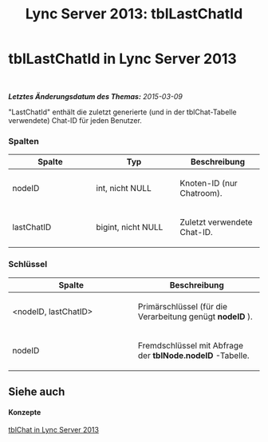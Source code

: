 ﻿---
title: 'Lync Server 2013: tblLastChatId'
TOCTitle: tblLastChatId
ms:assetid: 17a4ffbe-cca9-4ec5-ae46-38a15274889a
ms:mtpsurl: https://technet.microsoft.com/de-de/library/Gg558616(v=OCS.15)
ms:contentKeyID: 49293302
ms.date: 05/19/2016
mtps_version: v=OCS.15
ms.translationtype: HT
---

# tblLastChatId in Lync Server 2013

 

_**Letztes Änderungsdatum des Themas:** 2015-03-09_

"LastChatId" enthält die zuletzt generierte (und in der tblChat-Tabelle verwendete) Chat-ID für jeden Benutzer.

### Spalten

<table>
<colgroup>
<col style="width: 33%" />
<col style="width: 33%" />
<col style="width: 33%" />
</colgroup>
<thead>
<tr class="header">
<th>Spalte</th>
<th>Typ</th>
<th>Beschreibung</th>
</tr>
</thead>
<tbody>
<tr class="odd">
<td><p>nodeID</p></td>
<td><p>int, nicht NULL</p></td>
<td><p>Knoten-ID (nur Chatroom).</p></td>
</tr>
<tr class="even">
<td><p>lastChatID</p></td>
<td><p>bigint, nicht NULL</p></td>
<td><p>Zuletzt verwendete Chat-ID.</p></td>
</tr>
</tbody>
</table>


### Schlüssel

<table>
<colgroup>
<col style="width: 50%" />
<col style="width: 50%" />
</colgroup>
<thead>
<tr class="header">
<th>Spalte</th>
<th>Beschreibung</th>
</tr>
</thead>
<tbody>
<tr class="odd">
<td><p>&lt;nodeID, lastChatID&gt;</p></td>
<td><p>Primärschlüssel (für die Verarbeitung genügt <strong>nodeID</strong> ).</p></td>
</tr>
<tr class="even">
<td><p>nodeID</p></td>
<td><p>Fremdschlüssel mit Abfrage der <strong>tblNode.nodeID</strong> -Tabelle.</p></td>
</tr>
</tbody>
</table>


## Siehe auch

#### Konzepte

[tblChat in Lync Server 2013](lync-server-2013-tblchat.md)

